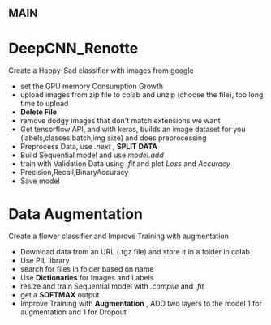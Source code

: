 ## MAIN

# DeepCNN_Renotte
Create a Happy-Sad classifier with images from google
- set the GPU memory Consumption Growth
- upload images from zip file to colab and unzip (choose the file), too long time to upload
- **Delete File**
- remove dodgy images that don't match extensions we want
- Get tensorflow API, and with keras, builds an image dataset for you (labels,classes,batch,img size) and does preprocessing
- Preprocess Data, use *.next* , **SPLIT DATA**
- Build Sequential model and use *model.add*
- train with Validation Data using *.fit* and plot *Loss* and *Accuracy*
- Precision,Recall,BinaryAccuracy
- Save model

# Data Augmentation
Create a flower classifier and Improve Training with augmentation
- Download data from an URL (.tgz file) and store it in a folder in colab
- Use PIL library
- search for files in folder based on name
- Use **Dictionaries** for Images and Labels
- resize and train Sequential model with *.compile* and *.fit*
- get a **SOFTMAX** output
- Improve Training with **Augmentation** , ADD two layers to the model 1 for augmentation and 1 for Dropout
